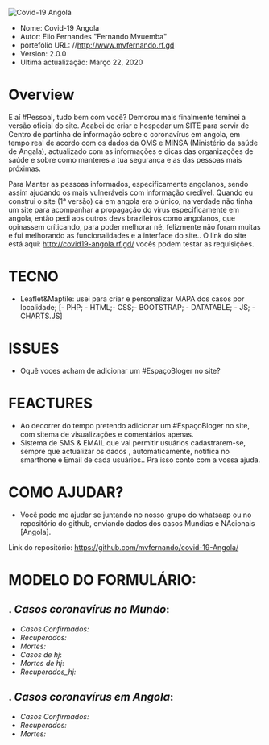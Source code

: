 
![Covid-19 Angola](http://covid19-angola.rf.gd/pags/assets/img/bg-img/3.jpg)


- Nome: Covid-19 Angola
- Autor: Elio Fernandes "Fernando Mvuemba"
- portefólio URL: //http://www.mvfernando.rf.gd
- Version: 2.0.0
- Ultima actualização: Março 22, 2020

# Overview
E aí #Pessoal, tudo bem com você? Demorou mais finalmente teminei a versão oficial do site. 
Acabei de criar e hospedar um SITE para servir de Centro de partinha de informação sobre o coronavírus em angola, em tempo real de acordo com os dados da OMS e MINSA (Ministério da saúde de Angala), actualizado com as informações e dicas das organizações de saúde e sobre como manteres a tua segurança e as das pessoas mais próximas.

Para Manter as pessoas informados, especificamente angolanos, sendo assim ajudando os mais vulneráveis com informação credível.
Quando eu construi o site (1ª versão) cá em angola era o único, na verdade não tinha um site para acompanhar a propagação do vírus especificamente em angola, então pedi aos outros devs brazileiros como angolanos, que opinassem críticando, para poder melhorar né, felizmente não foram muitas e fui melhorando as funcionalidades e a interface do site..
O link do site está aqui: http://covid19-angola.rf.gd/ vocês podem testar as requisições. 

# TECNO
- Leaflet&Maptile: usei para criar e personalizar MAPA dos casos por localidade;
[- PHP; - HTML;- CSS;- BOOTSTRAP; - DATATABLE; - JS; -  CHARTS.JS]

# ISSUES
- Oquê voces acham de adicionar um #EspaçoBloger no site?

# FEACTURES
- Ao decorrer do tempo pretendo adicionar um #EspaçoBloger no site, com sitema de visualizações e comentários apenas.
- Sistema de SMS & EMAIL que vai permitir usuários cadastrarem-se, sempre que actualizar os dados , automaticamente, notifica no smarthone e Email de cada usuários.. Pra isso conto com a vossa ajuda.

# COMO AJUDAR?
- Você pode me ajudar se juntando no nosso grupo do whatsaap ou no repositório do github, enviando dados dos casos Mundias e NAcionais [Angola].

Link do repositório: https://github.com/mvfernando/covid-19-Angola/

# MODELO DO FORMULÁRIO:
. *Casos coronavírus no Mundo*:
--------------------------------------- 
- *Casos Confirmados:*  
- *Recuperados:* 
- *Mortes:*
- *Casos de hj*:
- *Mortes de hj*:
- *Recuperados_hj:* 

. *Casos coronavírus em Angola*:
--------------------------------------- 
- *Casos Confirmados:* 
- *Recuperados:* 
- *Mortes:*
 
